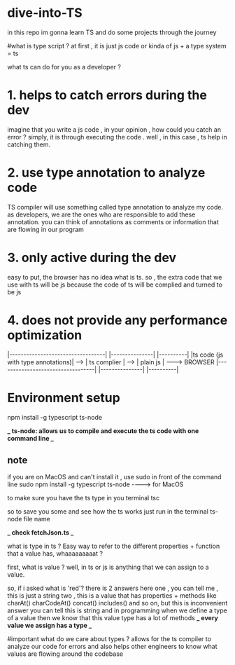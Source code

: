 # dive-into-TS

in this repo im gonna learn TS and do some projects through the journey

#what is type script ?
at first , it is just js code or kinda of
js + a type system = ts

what ts can do for you as a developer ?

# 1. helps to catch errors during the dev

imagine that you write a js code , in your opinion , how could you catch an error ?
simply, it is through executing the code . well , in this case , ts help in catching them.

# 2. use type annotation to analyze code

TS compiler will use something called type annotation to analyze my code. as developers, we are the ones who are responsible to add these annotation.
you can think of annotations as comments or information that are flowing in our program

# 3. only active during the dev

easy to put, the browser has no idea what is ts. so , the extra code that we use with ts will be js because the code of ts will be complied and turned to be js

# 4. does not provide any performance optimization

|----------------------------------| |---------------| |----------|
|ts code (js with type annotations)| --> | ts complier | --> | plain js | ---> BROWSER
|----------------------------------| |---------------| |----------|

# Environment setup

npm install -g typescript ts-node

**_ ts-node: allows us to compile and execute the ts code with one command line _**

## note

if you are on MacOS and can't install it , use sudo in front of the command line
sudo npm install -g typescript ts-node ----> for MacOS

to make sure you have the ts type in you terminal tsc

so to save you some and see how the ts works
just run in the terminal
ts-node file name

**_ check fetchJson.ts _**

what is type in ts ?
Easy way to refer to the different properties + function that a value has, whaaaaaaaaat ?

first, what is value ?
well, in ts or js is anything that we can assign to a value.

so, if i asked what is 'red'?
there is 2 answers here
one , you can tell me , this is just a string
two , this is a value that has properties + methods like charAt()
charCodeAt()
concat()
includes() and so on, but this is inconvenient answer you can tell this is string and in programming when we define a type of a value
then we know that this value type has a lot of methods
**_ every value we assign has a type _**

#important
what do we care about types ?
allows for the ts compiler to analyze our code for errors
and also helps other engineers to know what values are flowing around the codebase
